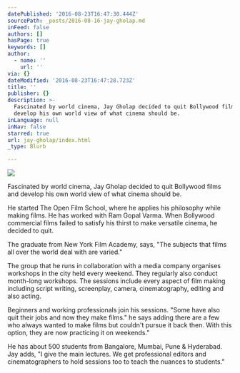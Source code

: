 ```yaml
---
datePublished: '2016-08-23T16:47:30.444Z'
sourcePath: _posts/2016-08-16-jay-gholap.md
inFeed: false
authors: []
hasPage: true
keywords: []
author:
  - name: ''
    url: ''
via: {}
dateModified: '2016-08-23T16:47:28.723Z'
title: ''
publisher: {}
description: >-
  Fascinated by world cinema, Jay Gholap decided to quit Bollywood films and
  develop his own world view of what cinema should be.
inLanguage: null
inNav: false
starred: true
url: jay-gholap/index.html
_type: Blurb

---
```

![](https://the-grid-user-content.s3-us-west-2.amazonaws.com/55b89904-b349-42f2-9859-fa2a5e164d18.jpg)

Fascinated by world cinema, Jay Gholap decided to quit Bollywood films and develop his own world view of what cinema should be.

He started The Open Film School, where he applies his philosophy while making films. He has worked with Ram Gopal Varma. When Bollywood commercial films failed to satisfy his thirst to make versatile cinema, he decided to quit.

The graduate from New York Film Academy, says, "The subjects that films all over the world deal with are varied."

The group that he runs in collaboration with a media company organises workshops in the city held every weekend. They regularly also conduct month-long workshops. The sessions include every aspect of film making including script writing, screenplay, camera, cinematography, editing and also acting.

Beginners and working professionals join his sessions. "Some have also quit their jobs and now they make films." he says adding there are a few who always wanted to make films but couldn't pursue it back then. With this option, they are now practicing it on weekends."

He has about 500 students from Bangalore, Mumbai, Pune & Hyderabad. Jay adds, "I give the main lectures. We get professional editors and cinematographers to hold sessions too to teach the nuances to students."